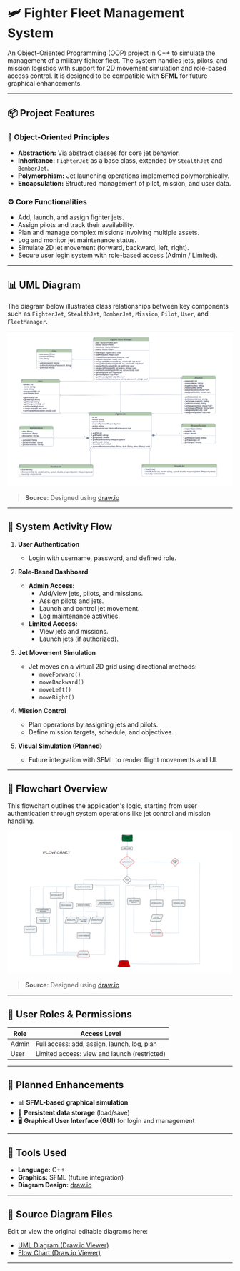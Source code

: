 # 🛩️ Fighter Fleet Management System

An Object-Oriented Programming (OOP) project in C++ to simulate the management of a military fighter fleet. The system handles jets, pilots, and mission logistics with support for 2D movement simulation and role-based access control. It is designed to be compatible with **SFML** for future graphical enhancements.

---

## 📦 Project Features

### 🧠 Object-Oriented Principles
- **Abstraction:** Via abstract classes for core jet behavior.
- **Inheritance:** `FighterJet` as a base class, extended by `StealthJet` and `BomberJet`.
- **Polymorphism:** Jet launching operations implemented polymorphically.
- **Encapsulation:** Structured management of pilot, mission, and user data.

### ⚙️ Core Functionalities
- Add, launch, and assign fighter jets.
- Assign pilots and track their availability.
- Plan and manage complex missions involving multiple assets.
- Log and monitor jet maintenance status.
- Simulate 2D jet movement (forward, backward, left, right).
- Secure user login system with role-based access (Admin / Limited).

---

## 📊 UML Diagram

The diagram below illustrates class relationships between key components such as `FighterJet`, `StealthJet`, `BomberJet`, `Mission`, `Pilot`, `User`, and `FleetManager`.

![UML Diagram](./uml.png)

> **Source**: Designed using [draw.io](https://draw.io)

---

## 🔁 System Activity Flow

1. **User Authentication**
   - Login with username, password, and defined role.

2. **Role-Based Dashboard**
   - **Admin Access:**
     - Add/view jets, pilots, and missions.
     - Assign pilots and jets.
     - Launch and control jet movement.
     - Log maintenance activities.
   - **Limited Access:**
     - View jets and missions.
     - Launch jets (if authorized).

3. **Jet Movement Simulation**
   - Jet moves on a virtual 2D grid using directional methods:
     - `moveForward()`
     - `moveBackward()`
     - `moveLeft()`
     - `moveRight()`

4. **Mission Control**
   - Plan operations by assigning jets and pilots.
   - Define mission targets, schedule, and objectives.

5. **Visual Simulation (Planned)**
   - Future integration with SFML to render flight movements and UI.

---

## 🔄 Flowchart Overview

This flowchart outlines the application's logic, starting from user authentication through system operations like jet control and mission handling.

![Flow Chart](./flowchart.png)

> **Source**: Designed using [draw.io](https://draw.io)

---

## 🔐 User Roles & Permissions

| Role   | Access Level                                      |
|--------|---------------------------------------------------|
| Admin  | Full access: add, assign, launch, log, plan       |
| User   | Limited access: view and launch (restricted)      |

---

## 🚀 Planned Enhancements
- 📊 **SFML-based graphical simulation**
- 💾 **Persistent data storage** (load/save)
- 🖥️ **Graphical User Interface (GUI)** for login and management

---

## 🧰 Tools Used

- **Language:** C++
- **Graphics:** SFML (future integration)
- **Diagram Design:** [draw.io](https://draw.io)

---

## 🔗 Source Diagram Files

Edit or view the original editable diagrams here:
- [UML Diagram (Draw.io Viewer)](https://app.diagrams.net/)
- [Flow Chart (Draw.io Viewer)]([https://app.diagrams.net/](https://drive.google.com/file/d/1X4bE_1dL5R0s_NQ_ZhgBobBrUqR7hc9d/view?usp=sharing))

---
